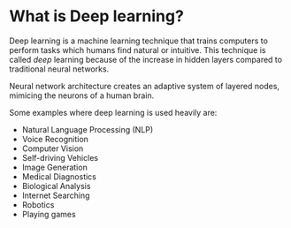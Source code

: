 # What is Deep learning?

Deep learning is a machine learning technique that trains computers to perform tasks which humans find natural or intuitive.
This technique is called *deep* learning because of the increase in hidden layers compared to traditional neural networks.

Neural network architecture creates an adaptive system of layered nodes, mimicing the neurons of a human brain.

Some examples where deep learning is used heavily are:
- Natural Language Processing (NLP)
- Voice Recognition
- Computer Vision
- Self-driving Vehicles
- Image Generation
- Medical Diagnostics
- Biological Analysis
- Internet Searching
- Robotics
- Playing games
